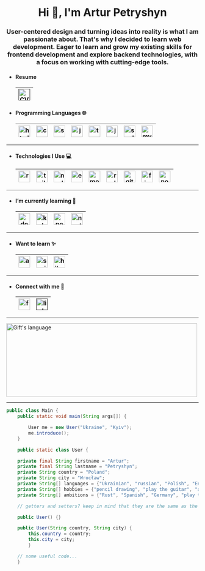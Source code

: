 <h1 align="center">Hi 👋, I'm Artur Petryshyn</h1>
<h3 align="center">User-centered design and turning ideas into reality is what I am passionate about. That's why I decided to learn web development. Eager to learn and grow my existing skills for frontend development and explore backend technologies, with a focus on working with cutting-edge tools.</h3>

-   #### Resume

    | [<img src="https://img.icons8.com/nolan/64/parse-from-clipboard.png" width="30" alt="CV" title="CV"/>]() |
    | -------------------------------------------------------------------------------------------------------- |

-   #### Programming Languages 🌐
    | [<img src="https://cdn.jsdelivr.net/gh/devicons/devicon@latest/icons/html5/html5-original-wordmark.svg" width="30" alt="html5" title="html5"/>](cdn.jsdelivr.net) | [<img src="https://cdn.jsdelivr.net/gh/devicons/devicon@latest/icons/css3/css3-original-wordmark.svg"  width="30" alt="css3" title="css3"/>](cdn.jsdelivr.net) | [<img src="https://cdn.jsdelivr.net/gh/devicons/devicon@latest/icons/sass/sass-original.svg" width="30" alt="sass" title="sass"/>](cdn.jsdelivr.net) | [<img src="https://cdn.jsdelivr.net/gh/devicons/devicon@latest/icons/javascript/javascript-original.svg" width="30" alt="javascript" title="javascript"/>](cdn.jsdelivr.net) | [<img src="https://cdn.jsdelivr.net/gh/devicons/devicon@latest/icons/typescript/typescript-original.svg" width="30" alt="typescript" title="typescript"/>](cdn.jsdelivr.net) | [<img src="https://cdn.jsdelivr.net/gh/devicons/devicon@latest/icons/java/java-original-wordmark.svg" width="30" alt="java" title="java"/>](cdn.jsdelivr.net) | [<img src="https://cdn.jsdelivr.net/gh/devicons/devicon@latest/icons/scala/scala-original.svg" width="30" alt="scala" title="scala"/>](cdn.jsdelivr.net) | [<img src="https://cdn.jsdelivr.net/gh/devicons/devicon@latest/icons/mysql/mysql-original.svg" width="30" alt="mysql" title="mysql"/>](cdn.jsdelivr.net) |
    | ----------------------------------------------------------------------------------------------------------------------------------------------------------------- | -------------------------------------------------------------------------------------------------------------------------------------------------------------- | ---------------------------------------------------------------------------------------------------------------------------------------------------- | ---------------------------------------------------------------------------------------------------------------------------------------------------------------------------- | ---------------------------------------------------------------------------------------------------------------------------------------------------------------------------- | ------------------------------------------------------------------------------------------------------------------------------------------------------------- | -------------------------------------------------------------------------------------------------------------------------------------------------------- | -------------------------------------------------------------------------------------------------------------------------------------------------------- |

---

-   #### Technologies I Use :computer:
    | [<img src="https://cdn.jsdelivr.net/gh/devicons/devicon@latest/icons/react/react-original.svg" width="30" title="react"/>](cdn.jsdelivr.net) | [<img src="https://cdn.jsdelivr.net/gh/devicons/devicon@latest/icons/tailwindcss/tailwindcss-original.svg" width="30" title="tailwind"/>](cdn.jsdelivr.net) | [<img src="https://cdn.jsdelivr.net/gh/devicons/devicon@latest/icons/nodejs/nodejs-original-wordmark.svg" width="30" title="nodejs"/>](cdn.jsdelivr.net) | [<img src="https://cdn.jsdelivr.net/gh/devicons/devicon@latest/icons/express/express-original-wordmark.svg" width="30" title="expressjs"/>](cdn.jsdelivr.net) | [<img src="https://cdn.jsdelivr.net/gh/devicons/devicon@latest/icons/mongodb/mongodb-original-wordmark.svg" width="30" title="mongodb"/>](cdn.jsdelivr.net) | [<img src="https://cdn.jsdelivr.net/gh/devicons/devicon@latest/icons/redux/redux-original.svg" width="30" title="redux"/>](cdn.jsdelivr.net) | [<img src="https://cdn.jsdelivr.net/gh/devicons/devicon@latest/icons/git/git-original.svg" width="30" title="git"/>](cdn.jsdelivr.net) | [<img src="https://cdn.jsdelivr.net/gh/devicons/devicon@latest/icons/figma/figma-original.svg" width="30" title="figma"/>](cdn.jsdelivr.net) | [<img src="https://cdn.jsdelivr.net/gh/devicons/devicon@latest/icons/postman/postman-original.svg" width="30" title="postman"/>](cdn.jsdelivr.net) |
    | -------------------------------------------------------------------------------------------------------------------------------------------- | ----------------------------------------------------------------------------------------------------------------------------------------------------------- | -------------------------------------------------------------------------------------------------------------------------------------------------------- | ------------------------------------------------------------------------------------------------------------------------------------------------------------- | ----------------------------------------------------------------------------------------------------------------------------------------------------------- | -------------------------------------------------------------------------------------------------------------------------------------------- | -------------------------------------------------------------------------------------------------------------------------------------- | -------------------------------------------------------------------------------------------------------------------------------------------- | -------------------------------------------------------------------------------------------------------------------------------------------------- |

---

-   #### I’m currently learning 🌱
    | [<img src="https://cdn.jsdelivr.net/gh/devicons/devicon@latest/icons/docker/docker-original-wordmark.svg" width="30" title="docker"/>](cdn.jsdelivr.net) | [<img src="https://cdn.jsdelivr.net/gh/devicons/devicon@latest/icons/kubernetes/kubernetes-original-wordmark.svg" width="30" title="kubernetes"/>](cdn.jsdelivr.net) | [<img src="https://cdn.jsdelivr.net/gh/devicons/devicon@latest/icons/postgresql/postgresql-original-wordmark.svg" width="30" title="postgresql"/>](cdn.jsdelivr.net) | [<img src="https://cdn.jsdelivr.net/gh/devicons/devicon@latest/icons/nextjs/nextjs-original.svg" width="30" title="nextjs"/>](cdn.jsdelivr.net) |
    | -------------------------------------------------------------------------------------------------------------------------------------------------------- | -------------------------------------------------------------------------------------------------------------------------------------------------------------------- | -------------------------------------------------------------------------------------------------------------------------------------------------------------------- | ----------------------------------------------------------------------------------------------------------------------------------------------- |

---

-   #### Want to learn :sparkles:
    | [<img src="https://cdn.jsdelivr.net/gh/devicons/devicon@latest/icons/angular/angular-original.svg" width="30" title="angular"/>](cdn.jsdelivr.net) | [<img src="https://cdn.jsdelivr.net/gh/devicons/devicon@latest/icons/spring/spring-original-wordmark.svg" width="30" title="spring"/>](cdn.jsdelivr.net) | [<img src="https://cdn.jsdelivr.net/gh/devicons/devicon@latest/icons/hibernate/hibernate-original-wordmark.svg" width="30" title="hibernate"/>](cdn.jsdelivr.net) |
    | -------------------------------------------------------------------------------------------------------------------------------------------------- | -------------------------------------------------------------------------------------------------------------------------------------------------------- | ----------------------------------------------------------------------------------------------------------------------------------------------------------------- |

---

-   #### Connect with me :email:
    | [<img src="https://cdn.jsdelivr.net/gh/devicons/devicon@latest/icons/facebook/facebook-original.svg" width="30" alt="facebook" title="facebook"/>](https://www.facebook.com/tyrykstar/) | [<img src="https://cdn.jsdelivr.net/gh/devicons/devicon@latest/icons/linkedin/linkedin-original.svg" width="30" alt="linkedin" title="linkedin"/>]() |
    | --------------------------------------------------------------------------------------------------------------------------------------------------------------------------------------- | ---------------------------------------------------------------------------------------------------------------------------------------------------- |

---

<img align="center" src="https://github-readme-stats.vercel.app/api/top-langs?username=Tyrykstar&langs_count=10&show_icons=true&locale=en&layout=compact&theme=light" alt="Gift's language" height="192px"  width="500px"/>

---

```java
public class Main {
    public static void main(String args[]) {

        User me = new User("Ukraine", "Kyiv");
        me.introduce();
    }

    public static class User {

    private final String firstname = "Artur";
    private final String lastname = "Petryshyn";
    private String country = "Poland";
    private String city = "Wrocław";
    private String[] languages = {"Ukrainian", "russian", "Polish", "English"};
    private String[] hobbies = {"pencil drawing", "play the guitar", "astronomy"};
    private String[] ambitions = {"Rust", "Spanish", "Germany", "play the piano", "code an apology algorithm for bugs :)", "and 6 more"};

    // getters and setters? keep in mind that they are the same as the toString method :)

    public User() {}

    public User(String country, String city) {
        this.country = country;
        this.city = city;
        }

    // some useful code...
    }
```
